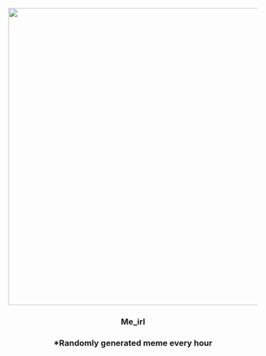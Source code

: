 <p align="center">
        <img src="https://i.redd.it/zg0hnpkeo0r91.jpg" width="600" height="600">
        </p>
        <h3 align="center">Me_irl</h3>
        <h3 align="center">*Randomly generated meme every hour</h3>
    